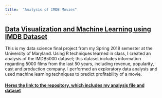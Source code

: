```yaml
---
title:  "Analysis of IMDB Movies"
---
```

## [Data Visualization and Machine Learning using IMDB Dataset](https://mariojayakumar.com/DataScienceFinalProject/)

This is my data science final project from my Spring 2018 semester at the University of Maryland. Using R techniques learned in class, I created an analysis of the IMDB5000 dataset; this dataset includes information regarding 5000 films from the last 50 years, including revenue, popularity, cast and production company. I performed an exploratory data analysis and used machine learning techniques to predict profitability of a movie. 

#### [Heres the link to the repository, which includes my analysis file and dataset](https://github.com/MarioJayakumar/DataScienceFinalProject)
